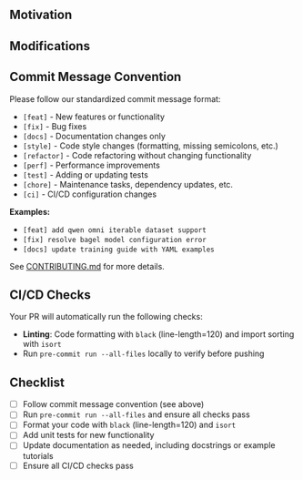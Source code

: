 <!-- Thank you for your contribution! We appreciate it. The following guidelines will help improve your pull request and facilitate feedback. If anything is unclear, don't hesitate to submit your pull request and ask the maintainers for assistance. -->

## Motivation

<!-- Explain the purpose of this PR and the goals it aims to achieve. -->

## Modifications

<!-- Describe the changes made in this PR. -->

## Commit Message Convention

Please follow our standardized commit message format:

- `[feat]` - New features or functionality
- `[fix]` - Bug fixes
- `[docs]` - Documentation changes only
- `[style]` - Code style changes (formatting, missing semicolons, etc.)
- `[refactor]` - Code refactoring without changing functionality
- `[perf]` - Performance improvements
- `[test]` - Adding or updating tests
- `[chore]` - Maintenance tasks, dependency updates, etc.
- `[ci]` - CI/CD configuration changes

**Examples:**
- `[feat] add qwen omni iterable dataset support`
- `[fix] resolve bagel model configuration error`
- `[docs] update training guide with YAML examples`

See [CONTRIBUTING.md](../CONTRIBUTING.md) for more details.

## CI/CD Checks

Your PR will automatically run the following checks:

- **Linting**: Code formatting with `black` (line-length=120) and import sorting with `isort`
- Run `pre-commit run --all-files` locally to verify before pushing

## Checklist

- [ ] Follow commit message convention (see above)
- [ ] Run `pre-commit run --all-files` and ensure all checks pass
- [ ] Format your code with `black` (line-length=120) and `isort`
- [ ] Add unit tests for new functionality
- [ ] Update documentation as needed, including docstrings or example tutorials
- [ ] Ensure all CI/CD checks pass